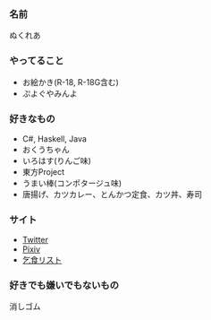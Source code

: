 ﻿### 名前
ぬくれあ

### やってること
* お絵かき(R-18, R-18G含む)
* ぷよぐやみんよ

### 好きなもの
* C#, Haskell, Java
* おくうちゃん
* いろはす(りんご味)
* 東方Project
* うまい棒(コンポタージュ味)
* 唐揚げ、カツカレー、とんかつ定食、カツ丼、寿司

### サイト
* [Twitter](https://twitter.com/Nucleareal "Twitter")
* [Pixiv](http://pixiv.me/reiuzi___utsuho "Pixiv")
* [乞食リスト](http://www.amazon.co.jp/registry/wishlist/3VB6ZLS78HI4D/ "乞食リスト")

### 好きでも嫌いでもないもの
消しゴム